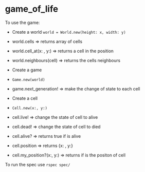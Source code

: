 # game_of_life

To use the game:
- Create a world `world = World.new(height: x, width: y)`
- world.cells => returns array of cells
- world.cell_at(x: , y:) => returns a cell in the position
- world.neighbours(cell) => returns the cells neighbours

- Create a game 
- `Game.new(world)`
- game.next_generation! => make the change of state to each cell

- Create a cell
- `Cell.new(x:, y:)`
- cell.live! => change the state of cell to alive
- cell.dead! => change the state of cell to died
- cell.alive? => returns true if is alive
- cell.position => returns {x: , y:}
- cell.my_position?(x:, y:) => returns if is the positon of cell

To run the spec use
`rspec spec/`
